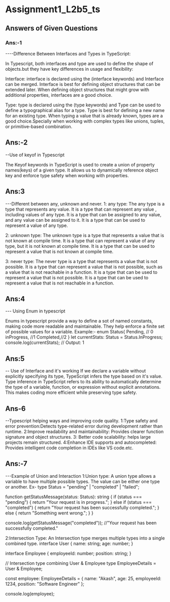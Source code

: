 # Assignment1_L2b5_ts

## Answers of Given Questions

### Ans:-1

----Difference Between Interfaces and Types in TypeScript:

In Typescript, both interfaces and type are used to define the shape of objects.but they have key differences in usage and flexibility:

Interface: interface is declared using the (interface keywords) and Interface can be merged. Interface is best for defining object structures that can be extended later. When defining object structures that might grow with additional properties, interfaces are a good choice.

Type: type is declared using the (type keywords) and Type can be used to define a typographical alias for a type. Type is best for defining a new name for an existing type. When typing a value that is already known, types are a good choice.Specially when working with complex types like unions, tuples, or primitive-based combination.

## Ans:-2

--Use of keyof in Typescript

The Keyof keywords in TypeScript is used to create a union of property names(keys) of a given type. It allows us to dynamically reference object key and enforce type safety when working with properties.

## Ans:3

---Different between any, unknown and never.
1: any type: The any type is a type that represents any value. It is a type that can represent any value , including values of any type. It is a type that can be assigned to any value, and any value can be assigned to it. It is a type that can be used to represent a value of any type.

2: unknown type: The unknown type is a type that represents a value that is not known at compile time. It is a type that can represent a value of any type, but it is not known at compile time. It is a type that can be used to represent a value that is not known at compile time.

3: never type: The never type is a type that represents a value that is not possible. It is a type that can represent a value that is not possible, such as a value that is not reachable in a function. It is a type that can be used to represent a value that is not possible. It is a type that can be used to represent a value that is not reachable in a function.

## Ans:4

--- Using Enum in typescript

Enums in typescript provide a way to define a sot of named constants, making code more readable and maintainable. They help enforce a finite set of possible values for a variable.
Example:-
enum Status{
Pending, // 0
inProgress, //1
Completed,//2
}
let currentStats: Status = Status.InProgress;
console.log(currentStats); // Output: 1

## Ans:5

-- Use of Interface and it's working
If we declare a variable without explicitly specifying its type, TypeScript infers the type based on it's value. Type inference in TypeScript refers to its ability to automatically determine the type of a variable, function, or expression without explicit annotations. This makes coding more efficient while preserving type safety.

## Ans-6

--Typescript helping ways and improving code quality.
1:Type safety and error prevention:Detects type-related error during development rather than runtime.
2:Improve readability and maintainability: Provides clearer function signature and object structures.
3: Better code scalability: helps large projects remain structured.
4:Enhance IDE supports and autocompleted: Provides intelligent code completion in IDEs like VS code.etc.

## Ans:-7

---Example of Union and Interaction
1:Union type: A union type allows a variable to have multiple possible types. The value can be either one type or another.
Ex-
type Status = "pending" | "completed" | "failed";

function getStatusMessage(status: Status): string {
if (status === "pending") {
return "Your request is in progress.";
} else if (status === "completed") {
return "Your request has been successfully completed.";
} else {
return "Something went wrong.";
}
}

console.log(getStatusMessage("completed")); //"Your request has been successfully completed."

2:Intersection Type: An Intersection type merges multiple types into a single combined type.
interface User {
name: string;
age: number;
}

interface Employee {
employeeId: number;
position: string;
}

// Intersection type combining User & Employee
type EmployeeDetails = User & Employee;

const employee: EmployeeDetails = {
name: "Akash",
age: 25,
employeeId: 1234,
position: "Software Engineer"
};

console.log(employee);
